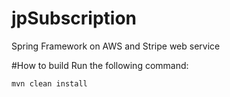 # jpSubscription
Spring Framework on AWS and Stripe web service

#How to build
Run the following command:
```
mvn clean install
```
